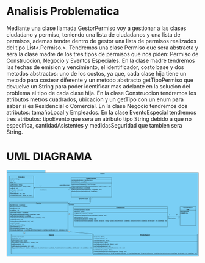 # Analisis Problematica
Mediante una clase llamada GestorPermiso voy a gestionar a las clases ciudadano y permiso, teniendo una lista de ciudadanos y una lista de permisos, ademas tendre dentro de gestor una lista de permisos realizados del tipo List<.Permiso.>.
Tendremos una clase Permiso que sera abstracta y sera la clase madre de los tres tipos de permisos que nos piden: Permiso de Construccion, Negocio y Eventos Especiales. En la clase madre tendremos las fechas de emision y vencimiento, el identificador, costo base y dos metodos abstractos: uno de los costos, ya que, cada clase hija tiene un metodo para costear diferente y un metodo abstracto getTipoPermiso que devuelve un String para poder identificar mas adelante en la solucion del problema el tipo de cada clase hija.
En la clase Construccion tendremos los atributos metros cuadrados, ubicacion y un getTipo con un enum para saber si es Residencial o Comercial.
En la clase Negocio tendremos dos atributos: tamañoLocal y Empleados.
En la clase EventoEspecial tendremos tres atributos: tipoEvento que sera un atributo tipo String debido a que no especifica, cantidadAsistentes y medidasSeguridad que tambien sera String.

# UML DIAGRAMA
![img.png](img.png)